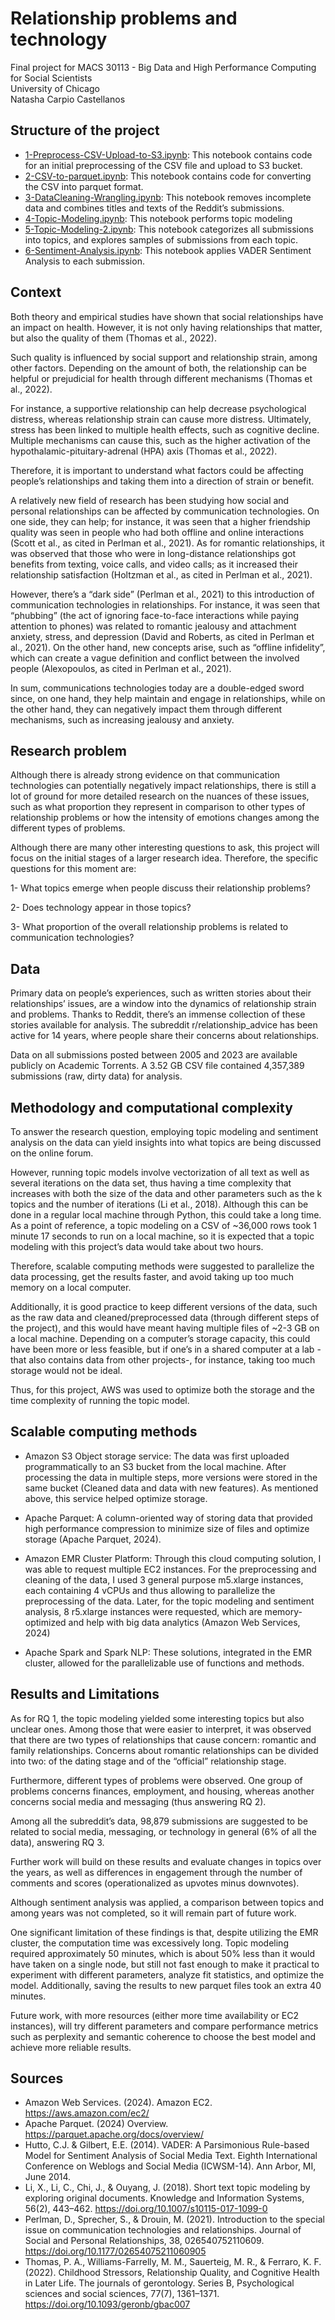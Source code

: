 # Relationship problems and technology
Final project for MACS 30113 - Big Data and High Performance Computing for Social Scientists \
University of Chicago\
Natasha Carpio Castellanos

## Structure of the project 
- [1-Preprocess-CSV-Upload-to-S3.ipynb](1-Preprocess-CSV-Upload-to-S3.ipynb): This notebook contains code for an initial preprocessing of the CSV file and upload to S3 bucket.
- [2-CSV-to-parquet.ipynb](2-CSV-to-parquet.ipynb): This notebook contains code for converting the CSV into parquet format. 
- [3-DataCleaning-Wrangling.ipynb](3-DataCleaning-Wrangling.ipynb): This notebook removes incomplete data and combines titles and texts of the Reddit’s submissions.
- [4-Topic-Modeling.ipynb](4-Topic-Modeling.ipynb): This notebook performs topic modeling 
- [5-Topic-Modeling-2.ipynb](5-Topic-Modeling-2.ipynb): This notebook categorizes all submissions into topics, and explores samples of submissions from each topic. 
- [6-Sentiment-Analysis.ipynb](6-Sentiment-Analysis.ipynb): This notebook applies VADER Sentiment Analysis to each submission.

## Context

Both theory and empirical studies have shown that social relationships have an impact on health. However, it is not only having relationships that matter, but also the quality of them (Thomas et al., 2022).

Such quality is influenced by social support and relationship strain, among other factors. Depending on the amount of both, the relationship can be helpful or prejudicial for health through different mechanisms (Thomas et al., 2022).

For instance, a supportive relationship can help decrease psychological distress, whereas relationship strain can cause more distress. Ultimately, stress has been linked to multiple health effects, such as cognitive decline. Multiple mechanisms can cause this, such as the higher activation of the hypothalamic-pituitary-adrenal (HPA) axis (Thomas et al., 2022). 

Therefore, it is important to understand what factors could be affecting people’s relationships and taking them into a direction of strain or benefit. 

A relatively new field of research has been studying how social and personal relationships can be affected by communication technologies. On one side, they can help; for instance, it was seen that a higher friendship quality was seen in people who had both offline and online interactions (Scott et al., as cited in Perlman et al., 2021). As for romantic relationships, it was observed that those who were in long-distance relationships got benefits from texting, voice calls, and video calls; as it increased their relationship satisfaction (Holtzman et al., as cited in Perlman et al., 2021). 

However, there’s a “dark side” (Perlman et al., 2021) to this introduction of communication technologies in relationships. For instance, it was seen that “phubbing” (the act of ignoring face-to-face interactions while paying attention to phones) was related to romantic jealousy and attachment anxiety, stress, and depression (David and Roberts, as cited in Perlman et al., 2021). On the other hand, new concepts arise, such as “offline infidelity”, which can create a vague definition and conflict between the involved people (Alexopoulos, as cited in Perlman et al., 2021). 

In sum, communications technologies today are a double-edged sword since, on one hand, they help maintain and engage in relationships, while on the other hand, they can negatively impact them through different mechanisms, such as increasing jealousy and anxiety. 

## Research problem

Although there is already strong evidence on that communication technologies can potentially negatively impact relationships, there is still a lot of ground for more detailed research on the nuances of these issues, such as what proportion they represent in comparison to other types of relationship problems or how the intensity of emotions changes among the different types of problems. 

Although there are many other interesting questions to ask, this project will focus on the initial stages of a larger research idea. Therefore, the specific questions for this moment are: 

1- What topics emerge when people discuss their relationship problems? 

2- Does technology appear in those topics?

3- What proportion of the overall relationship problems is related to communication technologies? 

## Data

Primary data on people’s experiences, such as written stories about their relationships’ issues, are a window into the dynamics of relationship strain and problems. Thanks to Reddit, there’s an immense collection of these stories available for analysis. The subreddit r/relationship_advice has been active for 14 years, where people share their concerns about relationships. 

Data on all submissions posted between 2005 and 2023 are available publicly on Academic Torrents. A 3.52 GB CSV file contained 4,357,389 submissions (raw, dirty data) for analysis. 

## Methodology and computational complexity

To answer the research question, employing topic modeling and sentiment analysis on the data can yield insights into what topics are being discussed on the online forum. 

However, running topic models involve vectorization of all text as well as several iterations on the data set, thus having a time complexity that increases with both the size of the data and other parameters such as the k topics and the number of iterations (Li et al., 2018). Although this can be done in a regular local machine through Python, this could take a long time. As a point of reference, a topic modeling on a CSV of ~36,000 rows took 1 minute 17 seconds to run on a local machine, so it is expected that a topic modeling with this project’s data would take about two hours.

Therefore, scalable computing methods were suggested to parallelize the data processing, get the results faster, and avoid taking up too much memory on a local computer. 

Additionally, it is good practice to keep different versions of the data, such as the raw data and cleaned/preprocessed data (through different steps of the project), and this would have meant having multiple files of ~2-3 GB on a local machine. Depending on a computer’s storage capacity, this could have been more or less feasible, but if one’s in a shared computer at a lab -that also contains data from other projects-, for instance, taking too much storage would not be ideal.

Thus, for this project, AWS was used to optimize both the storage and the time complexity of running the topic model. 

## Scalable computing methods

- Amazon S3 Object storage service: The data was first uploaded programmatically to an S3 bucket from the local machine. After processing the data in multiple steps, more versions were stored in the same bucket (Cleaned data and data with new features). As mentioned above, this service helped optimize storage. 

- Apache Parquet: A column-oriented way of storing data that provided high performance compression to minimize size of files and optimize storage (Apache Parquet, 2024). 

- Amazon EMR Cluster Platform: Through this cloud computing solution, I was able to request multiple EC2 instances. For the preprocessing and cleaning of the data, I used 3 general purpose m5.xlarge instances, each containing 4 vCPUs and thus allowing to parallelize the preprocessing of the data. Later, for the topic modeling and sentiment analysis, 8 r5.xlarge instances were requested, which are memory-optimized and help with big data analytics (Amazon Web Services, 2024) 

- Apache Spark and Spark NLP: These solutions, integrated in the EMR cluster, allowed for the parallelizable use of functions and methods.

## Results and Limitations

As for RQ 1, the topic modeling yielded some interesting topics but also unclear ones. Among those that were easier to interpret, it was observed that there are two types of relationships that cause concern: romantic and family relationships. Concerns about romantic relationships can be divided into two: of the dating stage and of the “official” relationship stage.

Furthermore, different types of problems were observed. One group of problems concerns finances, employment, and housing, whereas another concerns social media and messaging (thus answering RQ 2). 

Among all the subreddit’s data, 98,879 submissions are suggested to be related to social media, messaging, or technology in general (6% of all the data), answering RQ 3. 

Further work will build on these results and evaluate changes in topics over the years, as well as differences in engagement through the number of comments and scores (operationalized as upvotes minus downvotes). 

Although sentiment analysis was applied, a comparison between topics and among years was not completed, so it will remain part of future work. 

One significant limitation of these findings is that, despite utilizing the EMR cluster, the computation time was excessively long. Topic modeling required approximately 50 minutes, which is about 50% less than it would have taken on a single node, but still not fast enough to make it practical to experiment with different parameters, analyze fit statistics, and optimize the model. Additionally, saving the results to new parquet files took an extra 40 minutes.

Future work, with more resources (either more time availability or EC2 instances), will try different parameters and compare performance metrics such as perplexity and semantic coherence to choose the best model and achieve more reliable results.
 
## Sources 

- Amazon Web Services. (2024). Amazon EC2. https://aws.amazon.com/ec2/
- Apache Parquet. (2024) Overview. https://parquet.apache.org/docs/overview/
- Hutto, C.J. & Gilbert, E.E. (2014). VADER: A Parsimonious Rule-based Model for Sentiment Analysis of Social Media Text. Eighth International Conference on Weblogs and Social Media (ICWSM-14). Ann Arbor, MI, June 2014.
- Li, X., Li, C., Chi, J., & Ouyang, J. (2018). Short text topic modeling by exploring original documents. Knowledge and Information Systems, 56(2), 443–462. https://doi.org/10.1007/s10115-017-1099-0
- Perlman, D., Sprecher, S., & Drouin, M. (2021). Introduction to the special issue on communication technologies and relationships. Journal of Social and Personal Relationships, 38, 026540752110609. https://doi.org/10.1177/02654075211060905
- Thomas, P. A., Williams-Farrelly, M. M., Sauerteig, M. R., & Ferraro, K. F. (2022). Childhood Stressors, Relationship Quality, and Cognitive Health in Later Life. The journals of gerontology. Series B, Psychological sciences and social sciences, 77(7), 1361–1371. https://doi.org/10.1093/geronb/gbac007





